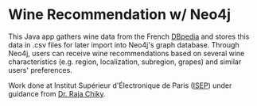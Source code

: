 # Wine Recommendation w/ Neo4j

This Java app gathers wine data from the French [DBpedia](http://fr.dbpedia.org) and stores this data in .csv files for later import into Neo4j's graph database. Through Neo4j, users can receive wine recommendations based on several wine characteristics (e.g. region, localization, subregion, grapes) and similar users' preferences.

Work done at Institut Supérieur d'Électronique de Paris ([ISEP](http://isep.fr)) under guidance from [Dr. Raja Chiky](http://perso.isep.fr/rchiky/).